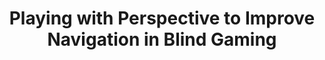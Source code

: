 ---
###############
# DO NOT EDIT
layout: proposal
###############

###############
# TO EDIT
# pub title
title: "Playing with Perspective to Improve Navigation in Blind Gaming"

# publication image
image:
 name: joystick.jpg
 alt-text: "Hand holding gaming controller joystick" # provide a short description for the image #a11y

# short description of the publication
motivation: "Blind people want to play mainstream digital games, despite their overall inaccessibility. In our prior work, we have investigated the strategies employed by some blind gamers to overcome the barriers found in visual-centric mainstream games. One of the main untackled barriers - especially in 3D games - is the ability to deal with the perspective of the world (or camera), for instance, due to misunderstandings of the camera direction (e.g., aiming too high or too low). Still, it is unknown how the perspective of the world influences the ability to understand the environment."

work: "In this topic, you will explore the different ways a camera and avatar are controlled in games (e.g., in 1st or 3rd person perspectives) and how it influences the ability to effectively understand and navigate an environment. The work will include developing environments and games in Unity, possibly VR headsets if extending this work to a VR context, and involving blind people in user studies."

# people associated with the publication
people:
 - jpvg

###
---